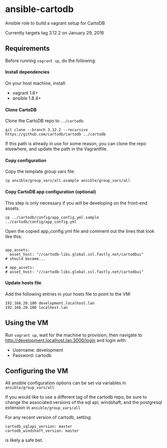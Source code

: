 # ansible-cartodb
Ansible role to build a vagrant setup for CartoDB

Currently targets tag 3.12.2 on January 29, 2016

## Requirements

Before running `vagrant up`, do the following:


#### Install dependencies

On your host machine, install:
  - vagrant 1.6+
  - ansible 1.8.4+


#### Clone CartoDB

Clone the CartoDB repo to `../cartodb`:
```
git clone --branch 3.12.2 --recursive https://github.com/cartodb/cartodb ../cartodb
```
If this path is already in use for some reason, you can clone the repo elsewhere,
and update the path in the Vagrantfile.

#### Copy configuration

Copy the template group vars file:
```
cp ansible/group_vars/all.example ansible/group_vars/all
```

#### Copy CartoDB app configuration (optional)

This step is only necessary if you will be developing on the front-end assets.
```
cp ../cartodb/config/app_config.yml.sample ../cartodb/config/app_config.yml
```
Open the copied app_config.yml file and comment out the lines that look like this:
```

app_assets:
  asset_host: "//cartodb-libs.global.ssl.fastly.net/cartodbui"
# should become...

# app_assets:
# asset_host: "//cartodb-libs.global.ssl.fastly.net/cartodbui"

```

#### Update hosts file

Add the following entries in your hosts file to point to the VM:
```
192.168.20.100 development.localhost.lan
192.168.20.100 localhost.lan
```

## Using the VM

Run `vagrant up`, wait for the machine to provision, then navigate to http://development.localhost.lan:3000/login
and login with:
 - Username: development
 - Password: cartodb


## Configuring the VM

All ansible configuration options can be set via variables in `ansible/group_vars/all`

If you would like to use a different tag of the cartodb repo, be sure to change the associated
versions of the sql api, windshaft, and the postgresql extension in `ansible/group_vars/all`

For any recent version of cartodb, setting:
```
cartodb_sqlapi_version: master
cartodb_windshaft_version: master
```
is likely a safe bet.
